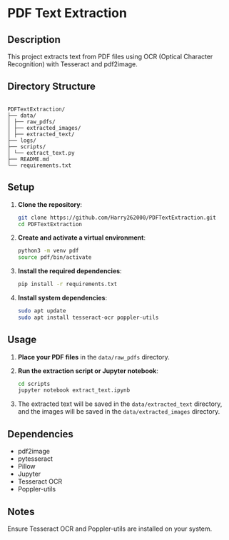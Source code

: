 # PDF Text Extraction

## Description
This project extracts text from PDF files using OCR (Optical Character Recognition) with Tesseract and pdf2image.

## Directory Structure
```

PDFTextExtraction/
├── data/
│ ├── raw_pdfs/
│ ├── extracted_images/
│ ├── extracted_text/
├── logs/
├── scripts/
│ └── extract_text.py
├── README.md
└── requirements.txt

```

## Setup
1. **Clone the repository**:
    ```bash
    git clone https://github.com/Harry262000/PDFTextExtraction.git
    cd PDFTextExtraction
    ```

2. **Create and activate a virtual environment**:
    ```bash
    python3 -m venv pdf
    source pdf/bin/activate
    ```

3. **Install the required dependencies**:
    ```bash
    pip install -r requirements.txt
    ```

4. **Install system dependencies**:
    ```bash
    sudo apt update
    sudo apt install tesseract-ocr poppler-utils
    ```

## Usage
1. **Place your PDF files** in the `data/raw_pdfs` directory.
2. **Run the extraction script or Jupyter notebook**:
    ```bash
    cd scripts
    jupyter notebook extract_text.ipynb
    ```

3. The extracted text will be saved in the `data/extracted_text` directory, and the images will be saved in the `data/extracted_images` directory.

## Dependencies
- pdf2image
- pytesseract
- Pillow
- Jupyter
- Tesseract OCR
- Poppler-utils

## Notes
Ensure Tesseract OCR and Poppler-utils are installed on your system.
